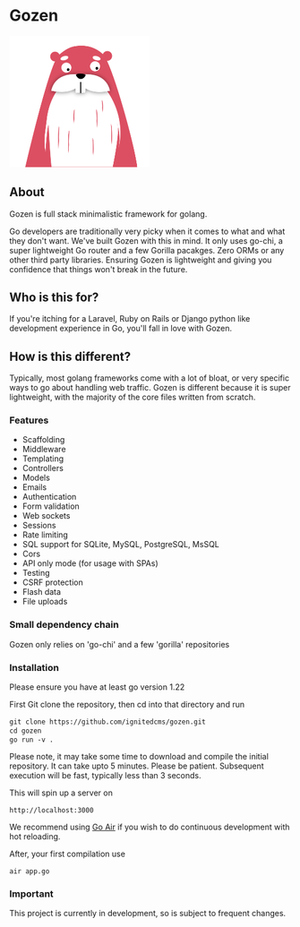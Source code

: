 # Gozen

<img src="https://github.com/ignitedcms/gozen/blob/main/resources/images/goph.svg" width="250">

## About
Gozen is full stack minimalistic framework for golang.

Go developers are traditionally very picky when it comes to what and what 
they don't want. We've built Gozen with this in mind. It only uses go-chi,
a super lightweight Go router and a few Gorilla pacakges. 
Zero ORMs or any other third party libraries. Ensuring Gozen
is lightweight and giving you confidence that things won't break in the future.

## Who is this for?
If you're itching for a Laravel, Ruby on Rails or Django python like development
experience in Go, you'll fall in love with Gozen.

## How is this different?
Typically, most golang frameworks come with a lot of bloat, or very specific 
ways to go about handling web traffic. Gozen is different because it is super
lightweight, with the majority of the core files written from scratch.

### Features
- Scaffolding 
- Middleware
- Templating
- Controllers 
- Models 
- Emails
- Authentication 
- Form validation 
- Web sockets
- Sessions
- Rate limiting
- SQL support for SQLite, MySQL, PostgreSQL, MsSQL
- Cors
- API only mode (for usage with SPAs)
- Testing
- CSRF protection
- Flash data
- File uploads

### Small dependency chain
Gozen only relies on 'go-chi' and a few 'gorilla' repositories

### Installation
Please ensure you have at least go version 1.22

First Git clone the repository, then cd into that directory and run

```
git clone https://github.com/ignitedcms/gozen.git
cd gozen
go run -v .
```

Please note, it may take some time to download and compile the initial repository.
It can take upto 5 minutes. Please be patient. Subsequent execution will be fast,
typically less than 3 seconds.

This will spin up a server on

```
http://localhost:3000
```

We recommend using [Go Air](https://github.com/air-verse/air) if you wish to do continuous development with hot reloading.

After, your first compilation use

```
air app.go
```

### Important
This project is currently in development, so is subject to frequent changes.
